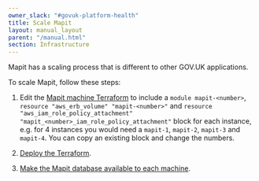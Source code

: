 ```yaml
---
owner_slack: "#govuk-platform-health"
title: Scale Mapit
layout: manual_layout
parent: "/manual.html"
section: Infrastructure
---
```


Mapit has a scaling process that is different to other GOV.UK applications.

To scale Mapit, follow these steps:

1. Edit the [Mapit machine Terraform](https://github.com/alphagov/govuk-aws/blob/a8217e42ee95b25da434fb27ab39788555a9448a/terraform/projects/app-mapit/main.tf#L157-L191) to include a `module mapit-<number>`, `resource "aws_erb_volume" "mapit-<number>"` and `resource "aws_iam_role_policy_attachment" "mapit_<number>_iam_role_policy_attachment"` block for each instance, e.g. for 4 instances you would need a `mapit-1`, `mapit-2`, `mapit-3` and `mapit-4`. You can copy an existing block and change the numbers.

1. [Deploy the Terraform](/manual/deploying-terraform.html).

1. [Make the Mapit database available to each machine](/manual/mapit-database-not-available.html).
